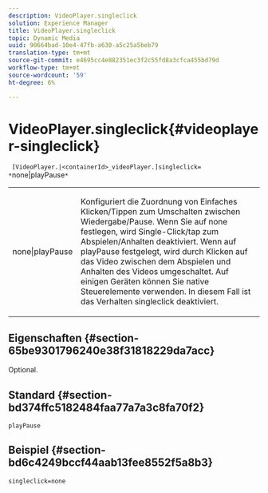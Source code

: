 ```yaml
---
description: VideoPlayer.singleclick
solution: Experience Manager
title: VideoPlayer.singleclick
topic: Dynamic Media
uuid: 90664bad-10e4-47fb-a630-a5c25a5beb79
translation-type: tm+mt
source-git-commit: e4695cc4e882351ec3f2c55fd8a3cfca455bd79d
workflow-type: tm+mt
source-wordcount: '59'
ht-degree: 6%

---
```



# VideoPlayer.singleclick{#videoplayer-singleclick}

` [VideoPlayer.|<containerId>_videoPlayer.]singleclick= *`none|playPause`*`

<table id="table_53A26E1617CB411B9586203CB9AA1AB2"> 
 <tbody> 
  <tr> 
   <td colname="col1"> <p> <span class="codeph"> <span class="varname"> none|playPause</span> </span> </p> </td> 
   <td colname="col2"> <p> Konfiguriert die Zuordnung von Einfaches Klicken/Tippen zum Umschalten zwischen Wiedergabe/Pause. Wenn Sie auf <span class="codeph"> none</span> festlegen, wird Single-Click/tap zum Abspielen/Anhalten deaktiviert. Wenn auf <span class="codeph"> playPause</span> festgelegt, wird durch Klicken auf das Video zwischen dem Abspielen und Anhalten des Videos umgeschaltet. Auf einigen Geräten können Sie native Steuerelemente verwenden. In diesem Fall ist das Verhalten <span class="codeph"> singleclick</span> deaktiviert. </p> </td> 
  </tr> 
 </tbody> 
</table>

## Eigenschaften {#section-65be9301796240e38f31818229da7acc}

Optional.

## Standard {#section-bd374ffc5182484faa77a7a3c8fa70f2}

`playPause`

## Beispiel {#section-bd6c4249bccf44aab13fee8552f5a8b3}

`singleclick=none`
